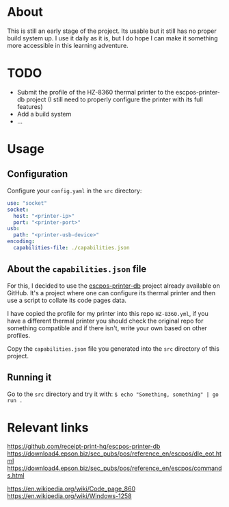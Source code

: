 # About
This is still an early stage of the project. Its usable but it still has no
proper build system up.
I use it daily as it is, but I do hope I can make it something more accessible
in this learning adventure.


# TODO
- Submit the profile of the HZ-8360 thermal printer to the escpos-printer-db
project (I still need to properly configure the printer with its full features)
- Add a build system
- ...


# Usage
## Configuration
Configure your `config.yaml` in the `src` directory:
```yaml
use: "socket"
socket:
  host: "<printer-ip>"
  port: "<printer-port>"
usb:
  path: "<printer-usb-device>"
encoding:
  capabilities-file: ./capabilities.json
```


## About the `capabilities.json` file
For this, I decided to use the [escpos-printer-db](https://github.com/receipt-print-hq/escpos-printer-db)
project already available on GitHub. It's a project where one can configure its
thermal printer and then use a script to collate its code pages data.

I have copied the profile for my printer into this repo `HZ-8360.yml`, if you
have a different thermal printer you should check the original repo for
something compatible and if there isn't, write your own based on other profiles.

Copy the `capabilities.json` file you generated into the `src` directory of this
project.


## Running it
Go to the `src` directory and try it with:
`$ echo "Something, something" | go run .`


# Relevant links
https://github.com/receipt-print-hq/escpos-printer-db
https://download4.epson.biz/sec_pubs/pos/reference_en/escpos/dle_eot.html
https://download4.epson.biz/sec_pubs/pos/reference_en/escpos/commands.html

https://en.wikipedia.org/wiki/Code_page_860
https://en.wikipedia.org/wiki/Windows-1258
